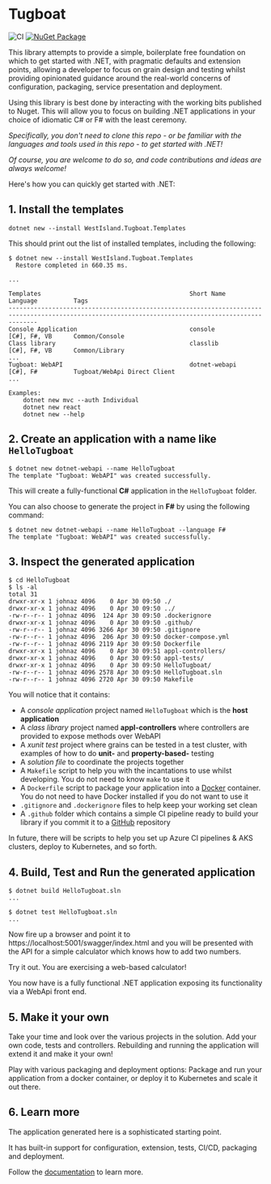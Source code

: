 # Tugboat

![CI](https://github.com/johnazariah/tugboat/workflows/CI/badge.svg)
 [![NuGet Package](https://img.shields.io/nuget/v/WestIsland.Tugboat.Templates.svg)](https://www.nuget.org/packages/WestIsland.Tugboat.Templates/)

This library attempts to provide a simple, boilerplate free foundation on which to get started with .NET, with pragmatic defaults and extension points, allowing a developer to focus on grain design and testing whilst providing opinionated guidance around the real-world concerns of configuration, packaging, service presentation and deployment.

Using this library is best done by interacting with the working bits published to Nuget. This will allow you to focus on building .NET applications in your choice of idiomatic C# or F# with the least ceremony.

_Specifically, you don't need to clone this repo - or be familiar with the languages and tools used in this repo - to get started with .NET!_

_Of course, you are welcome to do so, and code contributions and ideas are always welcome!_

Here's how you can quickly get started with .NET:

## 1. Install the templates

```shell
dotnet new --install WestIsland.Tugboat.Templates
```

This should print out the list of installed templates, including the following:

```shell
$ dotnet new --install WestIsland.Tugboat.Templates
  Restore completed in 660.35 ms.

...

Templates                                         Short Name                   Language          Tags
----------------------------------------------------------------------------------------------------------------------------------------------------
Console Application                               console                      [C#], F#, VB      Common/Console
Class library                                     classlib                     [C#], F#, VB      Common/Library
...
Tugboat: WebAPI                                   dotnet-webapi               [C#], F#          Tugboat/WebApi Direct Client
...

Examples:
    dotnet new mvc --auth Individual
    dotnet new react
    dotnet new --help

```

## 2. Create an application with a name like `HelloTugboat`

```shell
$ dotnet new dotnet-webapi --name HelloTugboat
The template "Tugboat: WebAPI" was created successfully.
```

This will create a fully-functional **C#** application in the `HelloTugboat` folder.

You can also choose to generate the project in **F#** by using the following command:

```shell
$ dotnet new dotnet-webapi --name HelloTugboat --language F#
The template "Tugboat: WebAPI" was created successfully.
```

## 3. Inspect the generated application

```shell
$ cd HelloTugboat
$ ls -al
total 31
drwxr-xr-x 1 johnaz 4096    0 Apr 30 09:50 ./
drwxr-xr-x 1 johnaz 4096    0 Apr 30 09:50 ../
-rw-r--r-- 1 johnaz 4096  124 Apr 30 09:50 .dockerignore
drwxr-xr-x 1 johnaz 4096    0 Apr 30 09:50 .github/
-rw-r--r-- 1 johnaz 4096 3266 Apr 30 09:50 .gitignore
-rw-r--r-- 1 johnaz 4096  206 Apr 30 09:50 docker-compose.yml
-rw-r--r-- 1 johnaz 4096 2119 Apr 30 09:50 Dockerfile
drwxr-xr-x 1 johnaz 4096    0 Apr 30 09:51 appl-controllers/
drwxr-xr-x 1 johnaz 4096    0 Apr 30 09:50 appl-tests/
drwxr-xr-x 1 johnaz 4096    0 Apr 30 09:50 HelloTugboat/
-rw-r--r-- 1 johnaz 4096 2578 Apr 30 09:50 HelloTugboat.sln
-rw-r--r-- 1 johnaz 4096 2720 Apr 30 09:50 Makefile
```

You will notice that it contains:

* A _console application_ project named `HelloTugboat` which is the **host application**
* A _class library_ project named **appl-controllers** where controllers are provided to expose methods over WebAPI
* A _xunit test_ project where grains can be tested in a test cluster, with examples of how to do **unit-** and **property-based-** testing
* A _solution file_ to coordinate the projects together
* A `Makefile` script to help you with the incantations to use whilst developing. You do not need to know `make` to use it
* A `Dockerfile` script to package your application into a [Docker](https://www.docker.com/) container. You do not need to have Docker installed if you do not want to use it
* `.gitignore` and `.dockerignore` files to help keep your working set clean
* A `.github` folder which contains a simple CI pipeline ready to build your library if you commit it to a [GitHub](https://github.com/) repository

In future, there will be scripts to help you set up Azure CI pipelines & AKS clusters, deploy to Kubernetes, and so forth.

## 4. Build, Test and Run the generated application

```shell
$ dotnet build HelloTugboat.sln
...

```

```shell
$ dotnet test HelloTugboat.sln
...

```

Now fire up a browser and point it to https://localhost:5001/swagger/index.html and you will be presented with the API for a simple calculator which knows how to add two numbers.

Try it out. You are exercising a web-based calculator!

You now have is a fully functional .NET application exposing its functionality via a WebApi front end.

## 5. Make it your own

Take your time and look over the various projects in the solution. Add your own code, tests and controllers. Rebuilding and running the application will extend it and make it your own!

Play with various packaging and deployment options: Package and run your application from a docker container, or deploy it to Kubernetes and scale it out there.

## 6. Learn more

The application generated here is a sophisticated starting point.

It has built-in support for configuration, extension, tests, CI/CD, packaging and deployment.

Follow the [documentation](https://johnazariah.github.io/tugboat/) to learn more.
